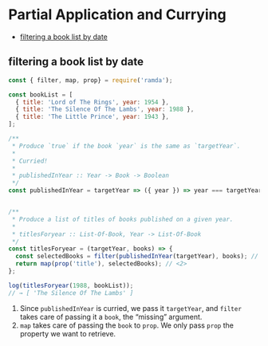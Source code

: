 # Partial Application and Currying

- [filtering a book list by date](#filtering-a-book-list-by-date)


## filtering a book list by date
```js
const { filter, map, prop} = require('ramda');

const bookList = [
  { title: 'Lord of The Rings', year: 1954 },
  { title: 'The Silence Of The Lambs', year: 1988 },
  { title: 'The Little Prince', year: 1943 },
];

/**
 * Produce `true` if the book `year` is the same as `targetYear`.
 *
 * Curried!
 *
 * publishedInYear :: Year -> Book -> Boolean
 */
const publishedInYear = targetYear => ({ year }) => year === targetYear;


/**
 * Produce a list of titles of books published on a given year.
 *
 * titlesForyear :: List-Of-Book, Year -> List-Of-Book
 */
const titlesForyear = (targetYear, books) => {
  const selectedBooks = filter(publishedInYear(targetYear), books); // <1>
  return map(prop('title'), selectedBooks); // <2>
};

log(titlesForyear(1988, bookList));
// → [ 'The Silence Of The Lambs' ]
```

1. Since `publishedInYear` is curried, we pass it `targetYear`, and `filter` takes care of passing it a `book`, the “missing” argument.
2. `map` takes care of passing the `book` to `prop`. We only pass `prop` the property we want to retrieve.


